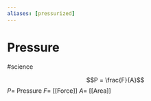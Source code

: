 ```yaml
---
aliases: [pressurized]
---
```

# Pressure
#science

$$P = \frac{F}{A}$$
$P =$ Pressure
$F =$ [[Force]]
$A =$ [[Area]]
